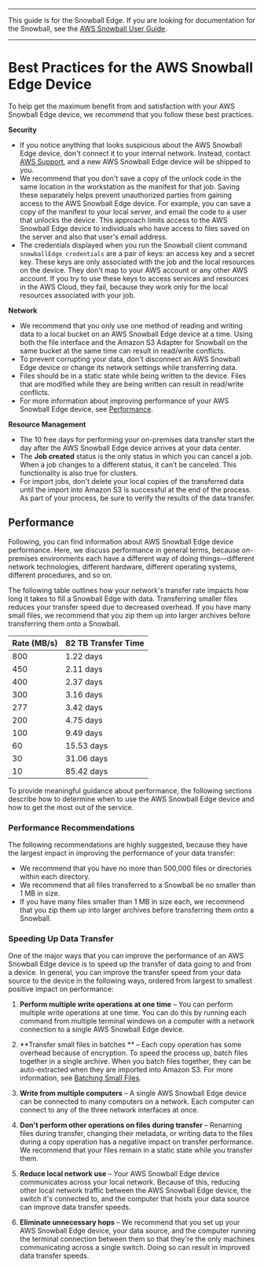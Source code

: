 --------

This guide is for the Snowball Edge\. If you are looking for documentation for the Snowball, see the [AWS Snowball User Guide](http://docs.aws.amazon.com/snowball/latest/ug/whatissnowball.html)\.

--------

# Best Practices for the AWS Snowball Edge Device<a name="BestPractices"></a>

To help get the maximum benefit from and satisfaction with your AWS Snowball Edge device, we recommend that you follow these best practices\.

**Security**
+ If you notice anything that looks suspicious about the AWS Snowball Edge device, don't connect it to your internal network\. Instead, contact [AWS Support](https://aws.amazon.com/premiumsupport/), and a new AWS Snowball Edge device will be shipped to you\.
+ We recommend that you don't save a copy of the unlock code in the same location in the workstation as the manifest for that job\. Saving these separately helps prevent unauthorized parties from gaining access to the AWS Snowball Edge device\. For example, you can save a copy of the manifest to your local server, and email the code to a user that unlocks the device\. This approach limits access to the AWS Snowball Edge device to individuals who have access to files saved on the server and also that user's email address\.
+ The credentials displayed when you run the Snowball client command `snowballEdge credentials` are a pair of keys: an access key and a secret key\. These keys are only associated with the job and the local resources on the device\. They don't map to your AWS account or any other AWS account\. If you try to use these keys to access services and resources in the AWS Cloud, they fail, because they work only for the local resources associated with your job\.

**Network**
+ We recommend that you only use one method of reading and writing data to a local bucket on an AWS Snowball Edge device at a time\. Using both the file interface and the Amazon S3 Adapter for Snowball on the same bucket at the same time can result in read/write conflicts\.
+ To prevent corrupting your data, don't disconnect an AWS Snowball Edge device or change its network settings while transferring data\.
+ Files should be in a static state while being written to the device\. Files that are modified while they are being written can result in read/write conflicts\.
+ For more information about improving performance of your AWS Snowball Edge device, see [Performance](#performance)\.

**Resource Management**
+ The 10 free days for performing your on\-premises data transfer start the day after the AWS Snowball Edge device arrives at your data center\.
+ The **Job created** status is the only status in which you can cancel a job\. When a job changes to a different status, it can’t be canceled\. This functionality is also true for clusters\.
+ For import jobs, don't delete your local copies of the transferred data until the import into Amazon S3 is successful at the end of the process\. As part of your process, be sure to verify the results of the data transfer\.

## Performance<a name="performance"></a>

Following, you can find information about AWS Snowball Edge device performance\. Here, we discuss performance in general terms, because on\-premises environments each have a different way of doing things—different network technologies, different hardware, different operating systems, different procedures, and so on\.

The following table outlines how your network's transfer rate impacts how long it takes to fill a Snowball Edge with data\. Transferring smaller files reduces your transfer speed due to decreased overhead\. If you have many small files, we recommend that you zip them up into larger archives before transferring them onto a Snowball\.


| Rate \(MB/s\) | 82 TB Transfer Time | 
| --- | --- | 
| 800 | 1\.22 days | 
| 450 | 2\.11 days | 
| 400 | 2\.37 days | 
| 300 | 3\.16 days | 
| 277 | 3\.42 days | 
| 200 | 4\.75 days | 
| 100 | 9\.49 days | 
| 60 | 15\.53 days | 
| 30 | 31\.06 days | 
| 10 | 85\.42 days | 

To provide meaningful guidance about performance, the following sections describe how to determine when to use the AWS Snowball Edge device and how to get the most out of the service\.

### Performance Recommendations<a name="perf-recommendations"></a>

The following recommendations are highly suggested, because they have the largest impact in improving the performance of your data transfer:
+ We recommend that you have no more than 500,000 files or directories within each directory\.
+ We recommend that all files transferred to a Snowball be no smaller than 1 MB in size\.
+ If you have many files smaller than 1 MB in size each, we recommend that you zip them up into larger archives before transferring them onto a Snowball\.

### Speeding Up Data Transfer<a name="transferspeed"></a>

One of the major ways that you can improve the performance of an AWS Snowball Edge device is to speed up the transfer of data going to and from a device\. In general, you can improve the transfer speed from your data source to the device in the following ways, ordered from largest to smallest positive impact on performance:

1. **Perform multiple write operations at one time** – You can perform multiple write operations at one time\. You can do this by running each command from multiple terminal windows on a computer with a network connection to a single AWS Snowball Edge device\.

1. **Transfer small files in batches ** – Each copy operation has some overhead because of encryption\. To speed the process up, batch files together in a single archive\. When you batch files together, they can be auto\-extracted when they are imported into Amazon S3\. For more information, see [Batching Small Files](batching-small-files.md)\.

1. **Write from multiple computers** – A single AWS Snowball Edge device can be connected to many computers on a network\. Each computer can connect to any of the three network interfaces at once\.

1. **Don't perform other operations on files during transfer** – Renaming files during transfer, changing their metadata, or writing data to the files during a copy operation has a negative impact on transfer performance\. We recommend that your files remain in a static state while you transfer them\. 

1. **Reduce local network use** – Your AWS Snowball Edge device communicates across your local network\. Because of this, reducing other local network traffic between the AWS Snowball Edge device, the switch it's connected to, and the computer that hosts your data source can improve data transfer speeds\.

1. **Eliminate unnecessary hops** – We recommend that you set up your AWS Snowball Edge device, your data source, and the computer running the terminal connection between them so that they're the only machines communicating across a single switch\. Doing so can result in improved data transfer speeds\.